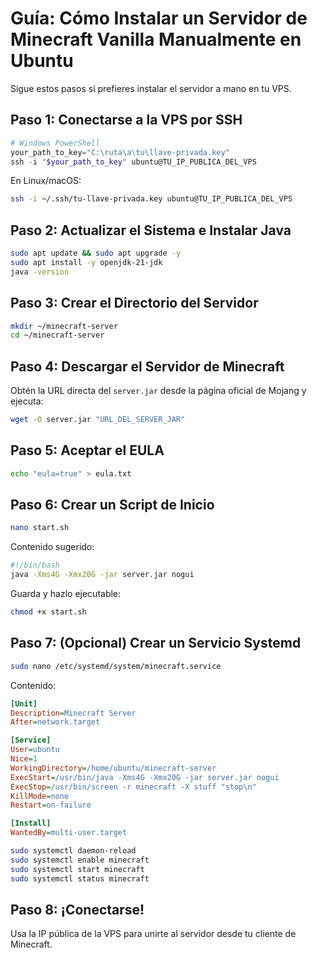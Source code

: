 # Guía: Cómo Instalar un Servidor de Minecraft Vanilla Manualmente en Ubuntu

Sigue estos pasos si prefieres instalar el servidor a mano en tu VPS.

## Paso 1: Conectarse a la VPS por SSH

```powershell
# Windows PowerShell
your_path_to_key="C:\ruta\a\tu\llave-privada.key"
ssh -i "$your_path_to_key" ubuntu@TU_IP_PUBLICA_DEL_VPS
```

En Linux/macOS:

```bash
ssh -i ~/.ssh/tu-llave-privada.key ubuntu@TU_IP_PUBLICA_DEL_VPS
```

## Paso 2: Actualizar el Sistema e Instalar Java

```bash
sudo apt update && sudo apt upgrade -y
sudo apt install -y openjdk-21-jdk
java -version
```

## Paso 3: Crear el Directorio del Servidor

```bash
mkdir ~/minecraft-server
cd ~/minecraft-server
```

## Paso 4: Descargar el Servidor de Minecraft

Obtén la URL directa del `server.jar` desde la página oficial de Mojang y ejecuta:

```bash
wget -O server.jar "URL_DEL_SERVER_JAR"
```

## Paso 5: Aceptar el EULA

```bash
echo "eula=true" > eula.txt
```

## Paso 6: Crear un Script de Inicio

```bash
nano start.sh
```
Contenido sugerido:

```bash
#!/bin/bash
java -Xms4G -Xmx20G -jar server.jar nogui
```
Guarda y hazlo ejecutable:

```bash
chmod +x start.sh
```

## Paso 7: (Opcional) Crear un Servicio Systemd

```bash
sudo nano /etc/systemd/system/minecraft.service
```
Contenido:

```ini
[Unit]
Description=Minecraft Server
After=network.target

[Service]
User=ubuntu
Nice=1
WorkingDirectory=/home/ubuntu/minecraft-server
ExecStart=/usr/bin/java -Xms4G -Xmx20G -jar server.jar nogui
ExecStop=/usr/bin/screen -r minecraft -X stuff "stop\n"
KillMode=none
Restart=on-failure

[Install]
WantedBy=multi-user.target
```

```bash
sudo systemctl daemon-reload
sudo systemctl enable minecraft
sudo systemctl start minecraft
sudo systemctl status minecraft
```

## Paso 8: ¡Conectarse!

Usa la IP pública de la VPS para unirte al servidor desde tu cliente de Minecraft.
